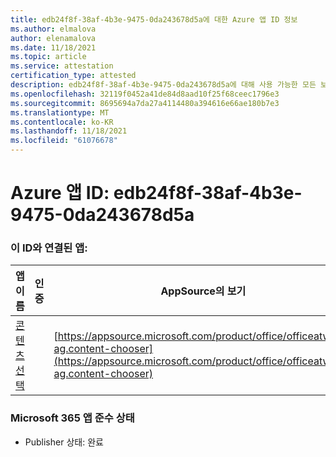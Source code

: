 ```yaml
---
title: edb24f8f-38af-4b3e-9475-0da243678d5a에 대한 Azure 앱 ID 정보
ms.author: elmalova
author: elenamalova
ms.date: 11/18/2021
ms.topic: article
ms.service: attestation
certification_type: attested
description: edb24f8f-38af-4b3e-9475-0da243678d5a에 대해 사용 가능한 모든 보안 및 규정 준수 정보입니다.
ms.openlocfilehash: 32119f0452a41de84d8aad10f25f68ceec1796e3
ms.sourcegitcommit: 8695694a7da27a4114480a394616e66ae180b7e3
ms.translationtype: MT
ms.contentlocale: ko-KR
ms.lasthandoff: 11/18/2021
ms.locfileid: "61076678"
---
```

# <a name="azure-app-id-edb24f8f-38af-4b3e-9475-0da243678d5a"></a>Azure 앱 ID: edb24f8f-38af-4b3e-9475-0da243678d5a


### <a name="apps-associated-with-this-id"></a>이 ID와 연결된 앱:
| **앱 이름** | **인증** | **AppSource의 보기** |
|--------------|---------------|-----------------------|
| [콘텐츠 선택](https://docs.microsoft.com/microsoft-365-app-certification/forward/officeatwork-ag.content-chooser) |  | [https://appsource.microsoft.com/product/office/officeatwork-ag.content-chooser](https://appsource.microsoft.com/product/office/officeatwork-ag.content-chooser) |

### <a name="microsoft-365-app-compliance-status"></a>Microsoft 365 앱 준수 상태
- Publisher 상태: 완료
